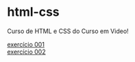 # html-css
Curso de HTML e CSS do Curso em Video!

<a href="https://alex6978.github.io/html-css/exercicios/ex001/index.html" target="blank">exercício 001</a> <br>
<a href="https://alex6978.github.io/html-css/exercicios/ex002/index.html" target="blank">exercício 002</a>